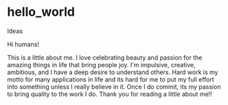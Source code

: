 # hello_world
Ideas

Hi humans! 

This is a little about me. I love celebrating beauty and passion for the amazing things in life that bring people joy. I'm impulsive, creative, ambitious, and I have a deep desire to understand others. Hard work is my motto for many applications in life and its hard for me to put my full effort into something unless I really believe in it. Once I do commit, its my passion to bring quality to the work I do. Thank you for reading a little about me!!
